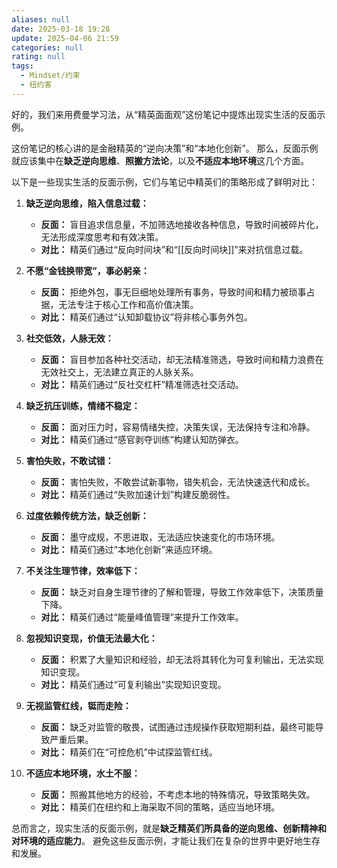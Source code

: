 ```yaml
---
aliases: null
date: 2025-03-18 19:28
update: 2025-04-06 21:59
categories: null
rating: null
tags:
  - Mindset/约束
  - 纽约客
---
```


好的，我们来用费曼学习法，从“精英面面观”这份笔记中提炼出现实生活的反面示例。

这份笔记的核心讲的是金融精英的“逆向决策”和“本地化创新”。 那么，反面示例就应该集中在**缺乏逆向思维**、**照搬方法论**，以及**不适应本地环境**这几个方面。

以下是一些现实生活的反面示例，它们与笔记中精英们的策略形成了鲜明对比：

1. **缺乏逆向思维，陷入信息过载：**

   - **反面：** 盲目追求信息量，不加筛选地接收各种信息，导致时间被碎片化，无法形成深度思考和有效决策。
   - **对比：** 精英们通过“反向时间块”和“[[反向时间块]]”来对抗信息过载。
2. **不愿“金钱换带宽”，事必躬亲：**

   - **反面：** 拒绝外包，事无巨细地处理所有事务，导致时间和精力被琐事占据，无法专注于核心工作和高价值决策。
   - **对比：** 精英们通过“认知卸载协议”将非核心事务外包。
3. **社交低效，人脉无效：**

   - **反面：** 盲目参加各种社交活动，却无法精准筛选，导致时间和精力浪费在无效社交上，无法建立真正的人脉关系。
   - **对比：** 精英们通过“反社交杠杆”精准筛选社交活动。
4. **缺乏抗压训练，情绪不稳定：**

   - **反面：** 面对压力时，容易情绪失控，决策失误，无法保持专注和冷静。
   - **对比：** 精英们通过“感官剥夺训练”构建认知防弹衣。
5. **害怕失败，不敢试错：**

   - **反面：** 害怕失败，不敢尝试新事物，错失机会，无法快速迭代和成长。
   - **对比：** 精英们通过“失败加速计划”构建反脆弱性。
6. **过度依赖传统方法，缺乏创新：**

   - **反面：** 墨守成规，不思进取，无法适应快速变化的市场环境。
   - **对比：** 精英们通过“本地化创新”来适应环境。
7. **不关注生理节律，效率低下：**

   - **反面：** 缺乏对自身生理节律的了解和管理，导致工作效率低下，决策质量下降。
   - **对比：** 精英们通过“能量峰值管理”来提升工作效率。
8. **忽视知识变现，价值无法最大化：**

   - **反面：** 积累了大量知识和经验，却无法将其转化为可复利输出，无法实现知识变现。
   - **对比：** 精英们通过“可复利输出”实现知识变现。
9. **无视监管红线，铤而走险：**

   - **反面：** 缺乏对监管的敬畏，试图通过违规操作获取短期利益，最终可能导致严重后果。
   - **对比：** 精英们在“可控危机”中试探监管红线。
10. **不适应本地环境，水土不服：**

    - **反面：** 照搬其他地方的经验，不考虑本地的特殊情况，导致策略失效。
    - **对比：** 精英们在纽约和上海采取不同的策略，适应当地环境。

总而言之，现实生活的反面示例，就是**缺乏精英们所具备的逆向思维、创新精神和对环境的适应能力**。 避免这些反面示例，才能让我们在复杂的世界中更好地生存和发展。
